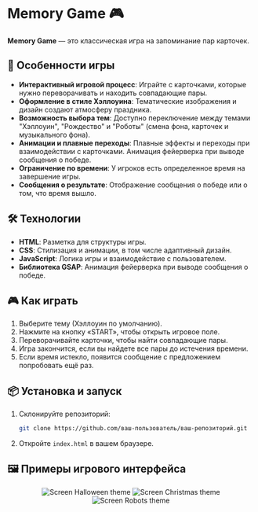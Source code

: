 # Memory Game 🎮

**Memory Game** — это классическая игра на запоминание пар карточек.

## 🚀 Особенности игры

- **Интерактивный игровой процесс**: Играйте с карточками, которые нужно переворачивать и находить совпадающие пары.
- **Оформление в стиле Хэллоуина**: Тематические изображения и дизайн создают атмосферу праздника.
- **Возможность выбора тем**: Доступно переключение между темами "Хэллоуин", "Рождество" и "Роботы" (смена фона, карточек и музыкального фона).
- **Анимации и плавные переходы**: Плавные эффекты и переходы при взаимодействии с карточками. Анимация фейерверка при выводе сообщения о победе.
- **Ограничение по времени**: У игроков есть определенное время на завершение игры.
- **Сообщения о результате**: Отображение сообщения о победе или о том, что время вышло.

## 🛠️ Технологии

- **HTML**: Разметка для структуры игры.
- **CSS**: Стилизация и анимации, в том числе адаптивный дизайн.
- **JavaScript**: Логика игры и взаимодействие с пользователем.
- **Библиотека GSAP**: Анимация фейерверка при выводе сообщения о победе.

## 🎮 Как играть

1. Выберите тему (Хэллоуин по умолчанию).
2. Нажмите на кнопку «START», чтобы открыть игровое поле.
3. Переворачивайте карточки, чтобы найти совпадающие пары.
4. Игра закончится, если вы найдете все пары до истечения времени.
5. Если время истекло, появится сообщение с предложением попробовать ещё раз.

## 📦 Установка и запуск

1. Склонируйте репозиторий:
    ```bash
    git clone https://github.com/ваш-пользователь/ваш-репозиторий.git
    ```

2. Откройте `index.html` в вашем браузере.

## 🖼️ Примеры игрового интерфейса
<div align="center">
  <img src="screen-halloween.png" alt="Screen Halloween theme" />
  <img src="screen-christmas.png" alt="Screen Christmas theme" />
  <img src="screen-robots.png" alt="Screen Robots theme" />
</div>
